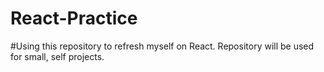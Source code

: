 # React-Practice

#Using this repository to refresh myself on React. Repository will be used for small, self projects. 